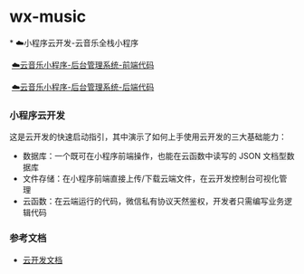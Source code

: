 

# wx-music

\* ☁️小程序云开发-云音乐全栈小程序

​    [☁️云音乐小程序-后台管理系统-前端代码](https://github.com/xugaoyi/wx-music-admin-frontend)

​    [☁️云音乐小程序-后台管理系统-后端代码](https://github.com/xugaoyi/wx-music-admin-frontend)





### 小程序云开发 

这是云开发的快速启动指引，其中演示了如何上手使用云开发的三大基础能力：

- 数据库：一个既可在小程序前端操作，也能在云函数中读写的 JSON 文档型数据库
- 文件存储：在小程序前端直接上传/下载云端文件，在云开发控制台可视化管理
- 云函数：在云端运行的代码，微信私有协议天然鉴权，开发者只需编写业务逻辑代码

### 参考文档

- [云开发文档](https://developers.weixin.qq.com/miniprogram/dev/wxcloud/basis/getting-started.html)

